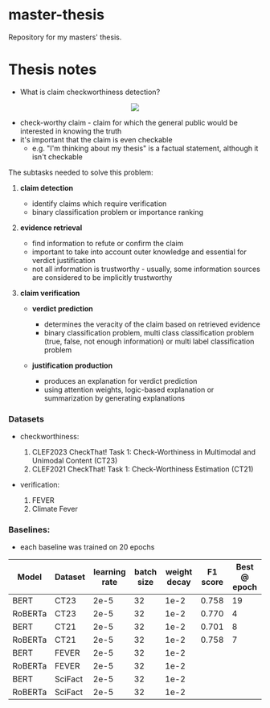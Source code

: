 # master-thesis
Repository for my masters' thesis.

# Thesis notes
- What is claim checkworthiness detection?

<p align="center">
  <img src="https://mitp.silverchair-cdn.com/mitp/content_public/journal/tacl/10/10.1162_tacl_a_00454/4/m_tacl_a_00454_f002.png?Expires=1679678665&Signature=V0KUpjejRK8TBrRnN~-47HwWrcvawCPGgCSLLWs~r36NupVqjPR1FPDhAU3Rf906bSSk8f-8fMKo8f6ZmUF5rszLHNTN~xG2jT7p0YaVhXolR97NTmhvEyLdJ5l3R2uuXmrIeQVieqVSNXXuZpSqigZ4y-AyCj4el7RPZI3yVCZkWGhNwgwrnKPR~DUAnD-Ig4nD97E17kYkPleooQZrstaNxpAmUwDMBIZpoJhie8fHATlnp8GZfoyipzNct6UShcgn~~Esnp2vtNjr~fMe~qAPKXa3UtVV~mPkp1UA080hDT18BWIuTS3Yj9jNJK3ugauUTIFgdevTdNxf5AN36Q__&Key-Pair-Id=APKAIE5G5CRDK6RD3PGA" />
</p>

- check-worthy claim - claim for which the general public would be interested in knowing the truth
- it's important that the claim is even checkable
  - e.g. "I'm thinking about my thesis" is a factual statement, although it isn't checkable 


The subtasks needed to solve this problem:
1. **claim detection** 
    - identify claims which require verification
    - binary classification problem or importance ranking

2. **evidence retrieval** 
    - find information to refute or confirm the claim
    - important to take into account outer knowledge and essential for verdict justification
    - not all information is trustworthy - usually, some information sources are considered to be implicitly trustworthy

3. **claim verification**

    - **verdict prediction**
      - determines the veracity of the claim based on retrieved evidence
      - binary classification problem, multi class classification problem (true, false, not enough information) or multi label classification problem

    - **justification production**
       - produces an explanation for verdict prediction
       - using attention weights, logic-based explanation or summarization by generating explanations
       
### Datasets
- checkworthiness:
  1. CLEF2023 CheckThat! Task 1: Check-Worthiness in Multimodal and Unimodal Content (CT23)
  2. CLEF2021 CheckThat! Task 1: Check-Worthiness Estimation (CT21)

- verification:
  1. FEVER
  2. Climate Fever
  
### Baselines:
- each baseline was trained on 20 epochs

| Model     | Dataset         | learning rate | batch size | weight decay | F1 score | Best @ epoch |
| --------- | --------------- | ------------- | ---------- | ------------ | -------- | ------------ |
| BERT      | CT23            | 2e-5          | 32         | 1e-2         | 0.758    | 19           |
| RoBERTa   | CT23            | 2e-5          | 32         | 1e-2         | 0.770    | 4            |
| BERT      | CT21            | 2e-5          | 32         | 1e-2         | 0.701    | 8            |
| RoBERTa   | CT21            | 2e-5          | 32         | 1e-2         | 0.758    | 7            |
| BERT      | FEVER           | 2e-5          | 32         | 1e-2         |          |              |
| RoBERTa   | FEVER           | 2e-5          | 32         | 1e-2         |          |              |
| BERT      | SciFact         | 2e-5          | 32         | 1e-2         |          |              |
| RoBERTa   | SciFact         | 2e-5          | 32         | 1e-2         |          |              |

